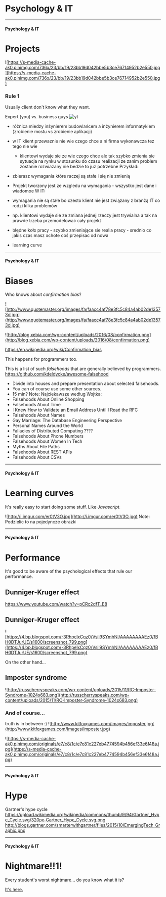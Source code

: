 # Psychology & IT
<!-- .slide: data-background-image="https://s-media-cache-ak0.pinimg.com/originals/2f/ae/e1/2faee1afb1444950f14b8feea47620ff.jpg" -->

---

#### Psychology & IT
# Projects

![https://s-media-cache-ak0.pinimg.com/736x/23/bb/19/23bb19d042bbe5b3ce76714952b2e550.jpg](https://s-media-cache-ak0.pinimg.com/736x/23/bb/19/23bb19d042bbe5b3ce76714952b2e550.jpg)

### Rule 1
Usually client don't know what they want. 

Expert (you) vs. business guys
 ![yt](BKorP55Aqvg)

- różnica miedzy inżynierem budowlańcem a inżynierem informatykiem (zrobienie mostu vs zrobienie aplikacji)
- w IT klient przewaznie nie wie czego chce a ni firma wykonawcza tez tego nie wie
	- klientowi wydaje sie ze wie czego chce ale tak szybko zmienia sie sytuacja na rynku w stosunku do czasu realizacji ze zanim problem zostanie rozwiazany nie bedzie to juz potrzebne
Przykład:
- zbierasz wymagania które raczej są stałe i się nie zmienią
- Projekt tworzony jest ze wzgledu na wymagania - wszystko jest dane i wiadomoe
W IT:
- wymagania nie są stałe bo czesto klient nie jest związany z branżą IT co rodzi kilka problemów 
- np. klientowi wydaje sie ze zmiana jednej rzeczy jest trywialna a tak na prawde trzeba przemodelować cały projekt


- błędne koło pracy - szybko zmieniające sie realia pracy - srednio co jakis czas masz ochote coś przepisac od nowa
- learning curve 

---

#### Psychology & IT
# Biases

Who knows about *confirmation bias*?

![http://www.quotemaster.org/images/fa/faacc4af78e3fc5c84a4ab02de13573d.jpg](http://www.quotemaster.org/images/fa/faacc4af78e3fc5c84a4ab02de13573d.jpg)

![http://blog.xebia.com/wp-content/uploads/2016/08/confirmation.png](http://blog.xebia.com/wp-content/uploads/2016/08/confirmation.png)

https://en.wikipedia.org/wiki/Confirmation_bias

This happens for programmers too. 

This is a list of such *falsehoods* that are generally believed by programmers.
https://github.com/kdeldycke/awesome-falsehood
- Divide into houses and prepare presentation about selected falsehoods. 
- You can of course use some other sources.
- 15 min?
Note:
Najciekawsze według Wojtka:
- Falsehoods About Online Shopping
- Falsehoods About Time
- I Knew How to Validate an Email Address Until I Read the RFC
- Falsehoods About Names
- Gay Marriage: The Database Engineering Perspective
- Personal Names Around the World
- Fallacies of Distributed Computing ????
- Falsehoods About Phone Numbers
- Falsehoods About Women In Tech
- Myths About File Paths
- Falsehoods About REST APIs
- Falsehoods About CSVs

---

#### Psychology & IT
# Learning curves

It's really easy to start doing some stuff. Like *Javascript*.

![http://i.imgur.com/er0tV3O.jpg](http://i.imgur.com/er0tV3O.jpg)
Note: 
Podzielic to na pojedyncze obrazki

---

#### Psychology & IT
# Performance

It's good to be aware of the psychological effects that rule our performance.

## Dunniger-Kruger effect
https://www.youtube.com/watch?v=pCRc2dfT_E8

## Dunniger-Kruger effect
![https://4.bp.blogspot.com/-3RhpelxCqz0/Vsil9SYmhNI/AAAAAAAAEz0/fBH0DTJurUE/s1600/screenshot_799.png](https://4.bp.blogspot.com/-3RhpelxCqz0/Vsil9SYmhNI/AAAAAAAAEz0/fBH0DTJurUE/s1600/screenshot_799.png)

On the other hand...

## Imposter syndrome
![http://russcherryspeaks.com/wp-content/uploads/2015/11/RC-Imposter-Syndrome-1024x683.png](http://russcherryspeaks.com/wp-content/uploads/2015/11/RC-Imposter-Syndrome-1024x683.png)

### And of course... 
truth is in between :)
![http://www.kitfoxgames.com/Images/imposter.jpg](http://www.kitfoxgames.com/Images/imposter.jpg)

![https://s-media-cache-ak0.pinimg.com/originals/e7/c8/1c/e7c81c227eb4774594b456ef33e6f48a.jpg](https://s-media-cache-ak0.pinimg.com/originals/e7/c8/1c/e7c81c227eb4774594b456ef33e6f48a.jpg)

---

#### Psychology & IT
# Hype

Gartner's hype cycle
https://upload.wikimedia.org/wikipedia/commons/thumb/9/94/Gartner_Hype_Cycle.svg/320px-Gartner_Hype_Cycle.svg.png
http://blogs.gartner.com/smarterwithgartner/files/2015/10/EmergingTech_Graphic.png

---

#### Psychology & IT
# Nightmare!!1!

Every student's worst nightmare... do you know what it is?

[It's here.](https://www.ted.com/talks/tim_urban_inside_the_mind_of_a_master_procrastinator?language=pl)